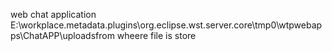 web chat application
<br>
E:\workplace\.metadata\.plugins\org.eclipse.wst.server.core\tmp0\wtpwebapps\ChatAPP\\uploadsfrom  wheere file is store



